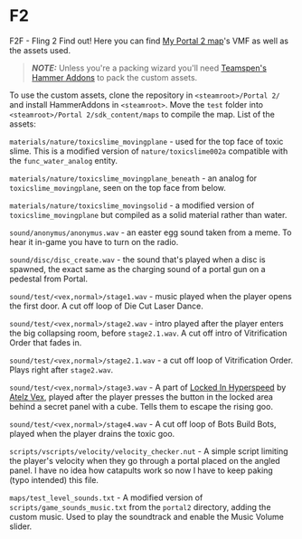 # F2

F2F - Fling 2 Find out! Here you can find [My Portal 2 map](https://steamcommunity.com/sharedfiles/filedetails/?id=3269933606)'s VMF as well as the assets used.

> **_NOTE:_** Unless you're a packing wizard you'll need [Teamspen's Hammer Addons](https://github.com/TeamSpen210/HammerAddons) to pack the custom assets.

To use the custom assets, clone the repository in `<steamroot>/Portal 2/` and install HammerAddons in `<steamroot>`. Move the `test` folder into `<steamroot>/Portal 2/sdk_content/maps` to compile the map.
List of the assets:

`materials/nature/toxicslime_movingplane` - used for the top face of toxic slime. This is a modified version of `nature/toxicslime002a` compatible with the `func_water_analog` entity.

`materials/nature/toxicslime_movingplane_beneath` - an analog for `toxicslime_movingplane`, seen on the top face from below.

`materials/nature/toxicslime_movingsolid` - a modified version of `toxicslime_movingplane` but compiled as a solid material rather than water.

`sound/anonymus/anonymus.wav` - an easter egg sound taken from a meme. To hear it in-game you have to turn on the radio.

`sound/disc/disc_create.wav` - the sound that's played when a disc is spawned, the exact same as the charging sound of a portal gun on a pedestal from Portal.

`sound/test/<vex,normal>/stage1.wav` - music played when the player opens the first door. A cut off loop of Die Cut Laser Dance.

`sound/test/<vex,normal>/stage2.wav` - intro played after the player enters the big collapsing room, before `stage2.1.wav`. A cut off intro of Vitrification Order that fades in.

`sound/test/<vex,normal>/stage2.1.wav` - a cut off loop of Vitrification Order. Plays right after `stage2.wav`.

`sound/test/<vex,normal>/stage3.wav` - A part of [Locked In Hyperspeed](https://www.youtube.com/watch?v=V2kRGDoaCLY) by [Atelz Vex](https://www.youtube.com/@AtelzVex), played after the player presses the button in the locked area behind a secret panel with a cube. Tells them to escape the rising goo.

`sound/test/<vex,normal>/stage4.wav` - A cut off loop of Bots Build Bots, played when the player drains the toxic goo.

`scripts/vscripts/velocity/velocity_checker.nut` - A simple script limiting the player's velocity when they go through a portal placed on the angled panel. I have no idea how catapults work so now I have to keep paking (typo intended) this file.

`maps/test_level_sounds.txt` - A modified version of `scripts/game_sounds_music.txt` from the `portal2` directory, adding the custom music. Used to play the soundtrack and enable the Music Volume slider.
